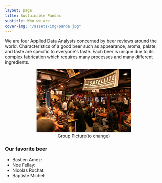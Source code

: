 ```yaml
---
layout: page
title: Sustainable Pandas
subtitle: Who we are
cover-img: "/assets/img/panda.jpg"
---
```


We are four Applied Data Analysts concerned by beer reviews around the world. Characteristics of a good beer such as appearance, aroma, palate, and taste are specific to everyone's taste. Each beer is unique due to its complex fabrication which requires many processes and many different ingredients. 

<div style="align: center; text-align:center;">
    <img src="/assets/img/sat.jpg" width="60%" height="60%"/>
    <div class="caption">Group Picture(to change)</div>
</div>

### Our favorite beer

<ul>
  <li>Bastien Amez:</li>
  <li>Noe Fellay:</li>
  <li>Nicolas Rochat:</li>
  <li>Baptiste Michel:</li>
</ul>
